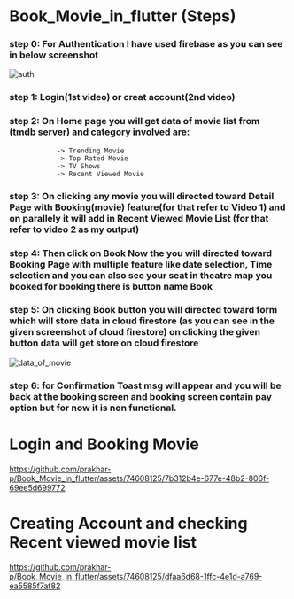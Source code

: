 # Book_Movie_in_flutter (Steps)

### step 0: For Authentication I have used firebase as you can see in below screenshot

![auth](https://github.com/prakhar-p/Book_Movie_in_flutter/assets/74608125/094752de-1252-476d-a435-625e7751bb6f)

### step 1: Login(1st video) or creat account(2nd video)

### step 2: On Home page you will get data of movie list from (tmdb server) and category involved are:

                -> Trending Movie
                -> Top Rated Movie
                -> TV Shows
                -> Recent Viewed Movie
          
### step 3: On clicking any movie you will directed toward Detail Page with Booking(movie) feature(for that refer to Video 1) and on  parallely it will add in Recent Viewed Movie List (for that refer to video 2 as my output)
        
### step 4: Then click on Book Now the you will directed toward Booking Page with multiple feature like date selection, Time selection and you can also see your seat in theatre map you booked for booking there is button name Book
        
### step 5: On clicking Book button you will directed toward form which will store data in cloud firestore (as you can see in the given screenshot of cloud firestore) on clicking the given button data will get store on cloud firestore
        
![data_of_movie](https://github.com/prakhar-p/Book_Movie_in_flutter/assets/74608125/e808e9fc-3d61-46dd-9ebd-e71d690875ce)

### step 6: for Confirmation Toast msg will appear and you will be back at the booking screen and booking screen contain pay option but for now it is non functional.


# Login and Booking Movie
https://github.com/prakhar-p/Book_Movie_in_flutter/assets/74608125/7b312b4e-677e-48b2-806f-69ee5d699772

# Creating Account and checking Recent viewed movie list
https://github.com/prakhar-p/Book_Movie_in_flutter/assets/74608125/dfaa6d68-1ffc-4e1d-a769-ea5585f7af82


